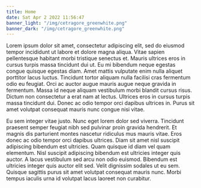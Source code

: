 ```yaml
---
title: Home
date: Sat Apr 2 2022 11:56:47 
banner_light: "/img/cetragore_greenwhite.png"
banner_dark: "/img/cetragore_greenwhite.png"
---
```

Lorem ipsum dolor sit amet, consectetur adipiscing elit, sed do eiusmod tempor incididunt ut labore et dolore magna aliqua. Vitae sapien pellentesque habitant morbi tristique senectus et. Mauris ultrices eros in cursus turpis massa tincidunt dui ut. Eu mi bibendum neque egestas congue quisque egestas diam. Amet mattis vulputate enim nulla aliquet porttitor lacus luctus. Tincidunt tortor aliquam nulla facilisi cras fermentum odio eu feugiat. Orci ac auctor augue mauris augue neque gravida in fermentum. Massa id neque aliquam vestibulum morbi blandit cursus risus. Dictum non consectetur a erat nam at lectus. Ultrices eros in cursus turpis massa tincidunt dui. Donec ac odio tempor orci dapibus ultrices in. Purus sit amet volutpat consequat mauris nunc congue nisi vitae.

Eu sem integer vitae justo. Nunc eget lorem dolor sed viverra. Tincidunt praesent semper feugiat nibh sed pulvinar proin gravida hendrerit. Et magnis dis parturient montes nascetur ridiculus mus mauris vitae. Eros donec ac odio tempor orci dapibus ultrices. Diam sit amet nisl suscipit adipiscing bibendum est ultricies. Quam quisque id diam vel quam elementum. Nisl suscipit adipiscing bibendum est ultricies integer quis auctor. A lacus vestibulum sed arcu non odio euismod. Bibendum est ultricies integer quis auctor elit sed. Velit dignissim sodales ut eu sem. Quisque sagittis purus sit amet volutpat consequat mauris nunc. Morbi tempus iaculis urna id volutpat lacus laoreet non curabitur.

